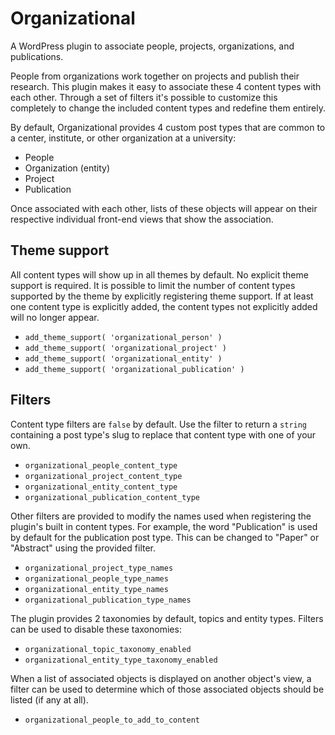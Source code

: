 # Organizational

A WordPress plugin to associate people, projects, organizations, and publications.

People from organizations work together on projects and publish their research. This plugin makes it easy to associate these 4 content types with each other. Through a set of filters it's possible to customize this completely to change the included content types and redefine them entirely.

By default, Organizational provides 4 custom post types that are common to a center, institute, or other organization at a university:

* People
* Organization (entity)
* Project
* Publication

Once associated with each other, lists of these objects will appear on their respective individual front-end views that show the association.

## Theme support

All content types will show up in all themes by default. No explicit theme support is required. It is possible to limit the number of content types supported by the theme by explicitly registering theme support. If at least one content type is explicitly added, the content types not explicitly added will no longer appear.

* `add_theme_support( 'organizational_person' )`
* `add_theme_support( 'organizational_project' )`
* `add_theme_support( 'organizational_entity' )`
* `add_theme_support( 'organizational_publication' )`

## Filters

Content type filters are `false` by default. Use the filter to return a `string` containing a post type's slug to replace that content type with one of your own.

* `organizational_people_content_type`
* `organizational_project_content_type`
* `organizational_entity_content_type`
* `organizational_publication_content_type`

Other filters are provided to modify the names used when registering the plugin's built in content types. For example, the word "Publication" is used by default for the publication post type. This can be changed to "Paper" or "Abstract" using the provided filter.

* `organizational_project_type_names`
* `organizational_people_type_names`
* `organizational_entity_type_names`
* `organizational_publication_type_names`

The plugin provides 2 taxonomies by default, topics and entity types. Filters can be used to disable these taxonomies:

* `organizational_topic_taxonomy_enabled`
* `organizational_entity_type_taxonomy_enabled`

When a list of associated objects is displayed on another object's view, a filter can be used to determine which of those associated objects should be listed (if any at all).

* `organizational_people_to_add_to_content`
